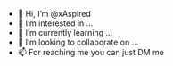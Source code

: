 - 👋 Hi, I’m @xAspired
- 👀 I’m interested in ...
- 🌱 I’m currently learning ...
- 💞️ I’m looking to collaborate on ...
- 📫 For reaching me you can just DM me
